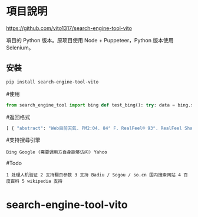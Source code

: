 # 項目說明
https://github.com/vito1317/search-engine-tool-vito

項目的 Python 版本。原项目使用 Node + Puppeteer，Python 版本使用 Selenium。

## 安裝
```bash
pip install search-engine-tool-vito
```
#使用 
```python 
from search_engine_tool import bing def test_bing(): try: data = bing.search("台灣天氣") for d in data: print(d) except Exception as e: print(e) if __name__ == '__main__': test_bing() 
```
#返回格式 
```python 
[ { "abstract": "Web目前天氣. PM2:04. 84° F. RealFeel® 93°. RealFeel Shade™ 89°. 空氣品質 不佳. 風 西南偏西 6英里/小时. 風速 6英里/小时. 陰 更多詳情.", "href": "https://www.accuweather.com/zh/cn/shenzhen/58194/weather-forecast/58194", "title": "台灣, 台北市, 台灣 三日天氣預報 | AccuWeather" }, ... ]
``` 
#支持搜尋引擎 
```
Bing Google (需要调用方自身能够访问) Yahoo 
```
 #Todo 
 ``` 
 1 处理人机验证 2 支持翻页参数 3 支持 Badiu / Sogou / so.cn 国内搜索网站 4 百度百科 5 wikipedia 支持
```
 # search-engine-tool-vito
